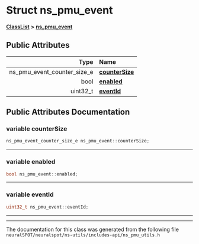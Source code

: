 

# Struct ns\_pmu\_event



[**ClassList**](annotated.md) **>** [**ns\_pmu\_event**](structns__pmu__event.md)


























## Public Attributes

| Type | Name |
| ---: | :--- |
|  ns\_pmu\_event\_counter\_size\_e | [**counterSize**](#variable-countersize)  <br> |
|  bool | [**enabled**](#variable-enabled)  <br> |
|  uint32\_t | [**eventId**](#variable-eventid)  <br> |












































## Public Attributes Documentation




### variable counterSize 

```C++
ns_pmu_event_counter_size_e ns_pmu_event::counterSize;
```




<hr>



### variable enabled 

```C++
bool ns_pmu_event::enabled;
```




<hr>



### variable eventId 

```C++
uint32_t ns_pmu_event::eventId;
```




<hr>

------------------------------
The documentation for this class was generated from the following file `neuralSPOT/neuralspot/ns-utils/includes-api/ns_pmu_utils.h`

